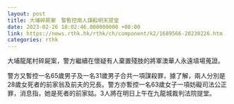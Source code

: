 ```yaml
---
layout: post
title: 大埔碎屍案　警暫控兩人謀殺明天提堂
date: 2023-02-26 18:02:46.000000000 +08:00
link: https://news.rthk.hk/rthk/ch/component/k2/1689566-20230226.htm
categories: rthk
---
```


大埔龍尾村碎屍案，警方繼續在懷疑有人棄置殘肢的將軍澳華人永遠墳場蒐證。

警方又暫控一名65歲男子及一名31歲男子合共一項謀殺罪，據了解，兩人分別是28歲女死者的前家翁及前夫的兄長。警方亦暫控一名63歲女子一項妨礙司法公正罪，消息指，她是死者的前家姑。3人將在明日上午在九龍城裁判法院提堂。
